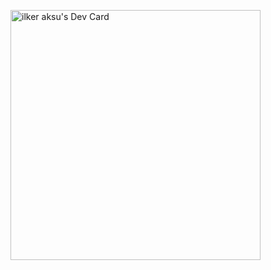 

<a href="https://app.daily.dev/IlkerAksu"><img src="https://api.daily.dev/devcards/8aac13d7312f42ea839f64bfc25adad2.png?r=21r" width="400" alt="ilker aksu's Dev Card"/></a>

